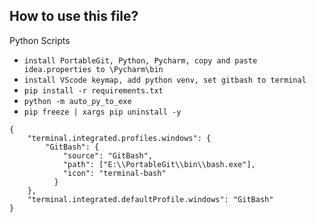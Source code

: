 ## How to use this file?

Python Scripts

- `install PortableGit, Python, Pycharm, copy and paste idea.properties to \Pycharm\bin`
- `install VScode keymap, add python venv, set gitbash to terminal`
- `pip install -r requirements.txt`
- `python -m auto_py_to_exe`
- `pip freeze | xargs pip uninstall -y`

```
{
    "terminal.integrated.profiles.windows": {
        "GitBash": {
            "source": "GitBash",
            "path": ["E:\\PortableGit\\bin\\bash.exe"],
            "icon": "terminal-bash"
          }
    },
    "terminal.integrated.defaultProfile.windows": "GitBash"
}

```
